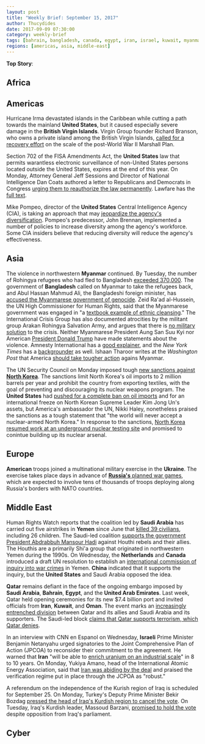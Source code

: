 ```yaml
---
layout: post
title: "Weekly Brief: September 15, 2017"
author: Thucydides
date: 2017-09-09 07:30:00
category: weekly-brief
tags: [bahrain, bangladesh, canada, egypt, iran, israel, kuwait, myanmar, netherlands, north-korea, oman, russia,  saudi-arabia, ukraine, united-states, yemen]
regions: [americas, asia, middle-east]
---
```


**Top Story**:

## Africa

## Americas

Hurricane Irma devastated islands in the Caribbean while cutting a path towards the mainland **United States**, but it caused especially severe damage in the **British Virgin Islands**. Virgin Group founder Richard Branson, who owns a private island among the British Virgin Islands, [called for a recovery effort](https://www.washingtonpost.com/news/worldviews/wp/2017/09/11/richard-branson-decimated-caribbean-islands-need-a-marshall-plan-after-irma/) on the scale of the post-World War II Marshall Plan.

Section 702 of the FISA Amendments Act, the **United States** law that permits warantless electronic surveillance of non-United States persons located outside the United States, expires at the end of this year. On Monday, Attorney General Jeff Sessions and Director of National Intelligence Dan Coats authored a letter to Republicans and Democrats in Congress [urging them to reauthorize the law permanently](https://www.washingtonpost.com/politics/congress/trump-wants-congress-to-reauthorize-surveillance-tool/2017/09/11/4fa33222-973d-11e7-af6a-6555caaeb8dc_story.html). Lawfare has the [full text](https://www.lawfareblog.com/coats-and-sessions-call-reauthorization-fisa-title-vii-without-sunset).

Mike Pompeo, director of the **United States** Central Intelligence Agency (CIA), is taking an approach that may [jeopardize the agency's diversification](http://foreignpolicy.com/2017/09/08/more-white-more-male-more-jesus-cia-employees-fear-pompeo-is-quietly-killing-the-agencys-diversity-mandate/). Pompeo's predecessor, John Brennan, implemented a number of policies to increase diversity among the agency's workforce. Some CIA insiders believe that reducing diversity will reduce the agency's effectiveness.

## Asia

The violence in northwestern **Myanmar** continued. By Tuesday, the number of Rohingya refugees who had fled to Bangladesh [exceeded 370,000](https://www.washingtonpost.com/world/textbook-example-of-ethnic-cleansing--370000-rohingyas-flood-bangladesh-as-crisis-worsens/2017/09/12/24bf290e-8792-41e9-a769-c79d7326bed0_story.html). The government of **Bangladesh** called on Myanmar to take the refugees back, and Abul Hassan Mahmud Ali, the Bangladeshi foreign minister, has [accused the Myanmarese government of genocide](http://www.aljazeera.com/news/2017/09/myanmar-crisis-textbook-ethnic-cleansing-170911081528888.html). Zeid Ra'ad al-Hussein, the UN High Commissioner for Human Rights, said that the Myanmarese government was engaged in "a [textbook example of ethnic cleansing](http://www.ohchr.org/EN/NewsEvents/Pages/DisplayNews.aspx)." The International Crisis Group has also documented atrocities by the militant group Arakan Rohingya Salvation Army, and argues that there is [no military solution](https://www.crisisgroup.org/asia/south-east-asia/myanmar/rakhine-state-danger-myanmars-transition) to the crisis. Neither Myanmarese President Aung San Suu Kyi nor American [President Donald Trump](http://foreignpolicy.com/2017/09/11/as-myanmar-cracks-down-on-rohingya-washington-asleep-at-the-switch/) have made statements about the violence. Amnesty International has a [good explainer](https://www.amnesty.org/en/latest/news/2017/09/who-are-the-rohingya-and-why-are-they-fleeing-myanmar), and the _New York Times_ has a [backgrounder](https://www.nytimes.com/2017/09/13/world/asia/myanmar-rohingya-muslim.html) as well. Ishaan Tharoor writes at the _Washington Post_ that America [should take tougher action](https://www.washingtonpost.com/news/worldviews/wp/2017/09/13/if-trump-wants-to-unravel-obamas-legacy-he-could-start-with-burma/) agains Myanmar.

The UN Security Council on Monday imposed tough [new sanctions against **North Korea**](https://www.washingtonpost.com/world/in-the-push-for-oil-embargo-on-north-korea-china-is-reluctant-to-sign-off/2017/09/11/3a5b56fe-96e5-11e7-a527-3573bd073e02_story.html). The sanctions limit North Korea's oil imports to 2 million barrels per year and prohibit the country from exporting textiles, with the goal of preventing and discouraging its nuclear weapons program. The **United States** had [pushed for a complete ban on oil imports](https://www.bloomberg.com/news/articles/2017-09-11/un-votes-new-north-korea-sanctions-stopping-short-of-oil-embargo) and for an international freeze on North Korean Supreme Leader Kim Jong Un's assets, but America's ambassador the UN, Nikki Haley, nonetheless praised the sanctions as a tough statement that "the world will never accept a nuclear-armed North Korea." In response to the sanctions, [North Korea resumed work at an underground nuclear testing site](https://www.nytimes.com/2017/09/13/world/asia/north-korea-nuclear-test.html) and promised to conintue building up its nuclear arsenal.

## Europe

**American** troops joined a multinational military exercise in the **Ukraine**. The exercise takes place days in advance of [**Russia's** planned war games](http://www.cnn.com/2017/09/11/politics/us-troops-ukraine-nato/index.html), which are expected to involve tens of thousands of troops deploying along Russia's borders with NATO countries.

## Middle East

Human Rights Watch reports that the coalition led by **Saudi Arabia** has carried out five airstrikes in **Yemen** since June that [killed 39 civilians](https://www.hrw.org/news/2017/09/12/yemen-coalition-airstrikes-deadly-children), including 26 children. The Saudi-led coalition [supports the government President Abdrabbuh Mansour Hadi](http://www.bbc.com/news/world-middle-east-29319423) against Houthi rebels and their allies. The Houthis are a primarily Shi'a group that originated in northwestern Yemen during the 1990s. On Wednesday, the **Netherlands** and **Canada** introduced a draft UN resolution to establish an [international commission of inquiry into war crimes](https://uk.reuters.com/article/uk-yemen-security-un/china-backs-u-n-call-for-justice-in-yemen-u-s-and-saudis-dont-idUKKCN1BO0ZL) in Yemen. **China** indicated that it supports the inquiry, but the **United States** and Saudi Arabia opposed the idea.

**Qatar** remains defiant in the face of the ongoing embargo imposed by **Saudi Arabia**, **Bahrain**, **Egypt**, and the **United Arab Emirates**. Last week, Qatar held opening ceremonies for its new $7.4 billion port and invited officials from **Iran**, **Kuwait**, and **Oman**. The event marks an [increasingly entrenched division](https://www.bloomberg.com/news/articles/2017-09-13/100-days-of-the-big-gulf-feud-now-pick-sides) between Qatar and its allies and Saudi Arabia and its supporters. The Saudi-led block [claims that Qatar supports terrorism, which Qatar denies](http://www.bbc.com/news/world-middle-east-41209610).

In an interview with CNN en Espanol on Wednesday, **Israeli** Prime Minister Benjamin Netanyahu urged signatories to the Joint Comprehensive Plan of Action (JPCOA) to reconsider their commitment to the agreement. He warned that **Iran** "will be able to [enrich uranium on an industrial scale](http://edition.cnn.com/2017/09/12/middleeast/netanyahu-exclusive-interview/index.html)" in 8 to 10 years. On Monday, Yukiya Amano, head of the International Atomic Energy Association, said that [Iran was abiding by the deal](http://www.aljazeera.com/news/2017/09/nuclear-watchdog-defends-iran-agreement-170911155556386.html) and praised the verification regime put in place through the JCPOA as "robust."

A referendum on the independence of the Kurish region of Iraq is scheduled for September 25. On Monday, Turkey's Deputy Prime Minister Bekir Bozdag [pressed the head of Iraq's Kurdish region to cancel the vote](https://www.washingtonpost.com/world/middle_east/turkey-urges-iraqi-kurds-to-call-off-vote-on-independence/2017/09/11/15ca103a-9714-11e7-af6a-6555caaeb8dc_story.html). On Tuesday, Iraq's Kurdish leader, Massoud Barzani, [promised to hold the vote](https://uk.reuters.com/article/uk-mideast-crisis-iraq-kurds/barzani-vows-to-press-on-with-kurdish-referendum-defying-iraq-parliament-idUKKCN1BN12G) despite opposition from Iraq's parliament.

## Cyber
